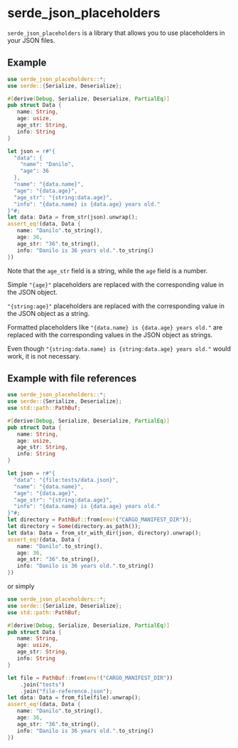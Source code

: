 # serde_json_placeholders

`serde_json_placeholders` is a library that allows you to use placeholders in your JSON files.

## Example

```rust
use serde_json_placeholders::*;
use serde::{Serialize, Deserialize};

#[derive(Debug, Serialize, Deserialize, PartialEq)]
pub struct Data {
   name: String,
   age: usize,
   age_str: String,
   info: String
}

let json = r#"{
  "data": {
    "name": "Danilo",
    "age": 36
  },
  "name": "{data.name}",
  "age": "{data.age}",
  "age_str": "{string:data.age}",
  "info": "{data.name} is {data.age} years old."
}"#;
let data: Data = from_str(json).unwrap();
assert_eq!(data, Data {
   name: "Danilo".to_string(),
   age: 36,
   age_str: "36".to_string(),
   info: "Danilo is 36 years old.".to_string()
})
```

Note that the `age_str` field is a string, while the `age` field is a number.

Simple `"{age}"` placeholders are replaced with the corresponding value in the JSON object.

`"{string:age}"` placeholders are replaced with the corresponding value in the JSON object as a string.

Formatted placeholders like `"{data.name} is {data.age} years old."` are replaced with the corresponding values in the JSON object as strings.

Even though `"{string:data.name} is {string:data.age} years old."` would work, it is not necessary.

## Example with file references

```rust
use serde_json_placeholders::*;
use serde::{Serialize, Deserialize};
use std::path::PathBuf;

#[derive(Debug, Serialize, Deserialize, PartialEq)]
pub struct Data {
   name: String,
   age: usize,
   age_str: String,
   info: String
}

let json = r#"{
  "data": "{file:tests/data.json}",
  "name": "{data.name}",
  "age": "{data.age}",
  "age_str": "{string:data.age}",
  "info": "{data.name} is {data.age} years old."
}"#;
let directory = PathBuf::from(env!("CARGO_MANIFEST_DIR"));
let directory = Some(directory.as_path());
let data: Data = from_str_with_dir(json, directory).unwrap();
assert_eq!(data, Data {
   name: "Danilo".to_string(),
   age: 36,
   age_str: "36".to_string(),
   info: "Danilo is 36 years old.".to_string()
})
```

or simply

```rust
use serde_json_placeholders::*;
use serde::{Serialize, Deserialize};
use std::path::PathBuf;

#[derive(Debug, Serialize, Deserialize, PartialEq)]
pub struct Data {
   name: String,
   age: usize,
   age_str: String,
   info: String
}

let file = PathBuf::from(env!("CARGO_MANIFEST_DIR"))
    .join("tests")
    .join("file-reference.json");
let data: Data = from_file(file).unwrap();
assert_eq!(data, Data {
   name: "Danilo".to_string(),
   age: 36,
   age_str: "36".to_string(),
   info: "Danilo is 36 years old.".to_string()
})
```
